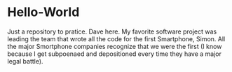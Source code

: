 # Hello-World
Just a repository to pratice.
Dave here.  My favorite software project was leading the team that wrote all the code for the first Smartphone, Simon. All the major Smortphone companies recognize that we were the first (I know because I get subpoenaed and depositioned every time they have a major legal battle).
